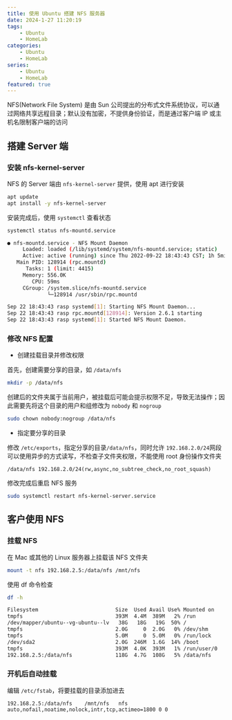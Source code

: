 ```yaml
---
title: 使用 Ubuntu 搭建 NFS 服务器
date: 2024-1-27 11:20:19
tags:
    - Ubuntu
    - HomeLab
categories: 
    - Ubuntu
    - HomeLab
series: 
    - Ubuntu
    - HomeLab
featured: true
---
```


NFS(Network File System) 是由 Sun 公司提出的分布式文件系统协议，可以通过网络共享远程目录；默认没有加密，不提供身份验证，而是通过客户端 IP 或主机名限制客户端的访问

## 搭建 Server 端

### 安装 nfs-kernel-server

NFS 的 Server 端由 `nfs-kernel-server` 提供，使用 apt 进行安装

```bash
apt update
apt install -y nfs-kernel-server
```

安装完成后，使用 	`systemctl` 查看状态

```bash
systemctl status nfs-mountd.service
```

```bash
● nfs-mountd.service - NFS Mount Daemon
     Loaded: loaded (/lib/systemd/system/nfs-mountd.service; static)
     Active: active (running) since Thu 2022-09-22 18:43:43 CST; 1h 5min ago
   Main PID: 128914 (rpc.mountd)
      Tasks: 1 (limit: 4415)
     Memory: 556.0K
        CPU: 59ms
     CGroup: /system.slice/nfs-mountd.service
             └─128914 /usr/sbin/rpc.mountd

Sep 22 18:43:43 rasp systemd[1]: Starting NFS Mount Daemon...
Sep 22 18:43:43 rasp rpc.mountd[128914]: Version 2.6.1 starting
Sep 22 18:43:43 rasp systemd[1]: Started NFS Mount Daemon.
```

### 修改 NFS 配置

- 创建挂载目录并修改权限

首先，创建需要分享的目录，如 `/data/nfs`

```bash
mkdir -p /data/nfs
```
创建后的文件夹属于当前用户，被挂载后可能会提示权限不足，导致无法操作；因此需要先将这个目录的用户和组修改为 `nobody` 和 `nogroup`

```bash
sudo chown nobody:nogroup /data/nfs
```

- 指定要分享的目录

修改 `/etc/exports`，指定分享的目录`/data/nfs`，同时允许 `192.168.2.0/24`网段可以使用异步的方式读写，不检查子文件夹权限，不能使用 root 身份操作文件夹

```
/data/nfs 192.168.2.0/24(rw,async,no_subtree_check,no_root_squash)
```

修改完成后重启 NFS 服务

```bash
sudo systemctl restart nfs-kernel-server.service
```

## 客户使用 NFS 

### 挂载 NFS 

在 Mac 或其他的 Linux 服务器上挂载该 NFS 文件夹

```bash
mount -t nfs 192.168.2.5:/data/nfs /mnt/nfs
```

使用 df 命令检查

```bash
df -h

Filesystem                         Size  Used Avail Use% Mounted on
tmpfs                              393M  4.4M  389M   2% /run
/dev/mapper/ubuntu--vg-ubuntu--lv   38G   18G   19G  50% /
tmpfs                              2.0G     0  2.0G   0% /dev/shm
tmpfs                              5.0M     0  5.0M   0% /run/lock
/dev/sda2                          2.0G  246M  1.6G  14% /boot
tmpfs                              393M  4.0K  393M   1% /run/user/0
192.168.2.5:/data/nfs              118G  4.7G  108G   5% /data/nfs
```

### 开机后自动挂载 

编辑 `/etc/fstab`，将要挂载的目录添加进去

```
192.168.2.5:/data/nfs    /mnt/nfs   nfs auto,nofail,noatime,nolock,intr,tcp,actimeo=1800 0 0
```